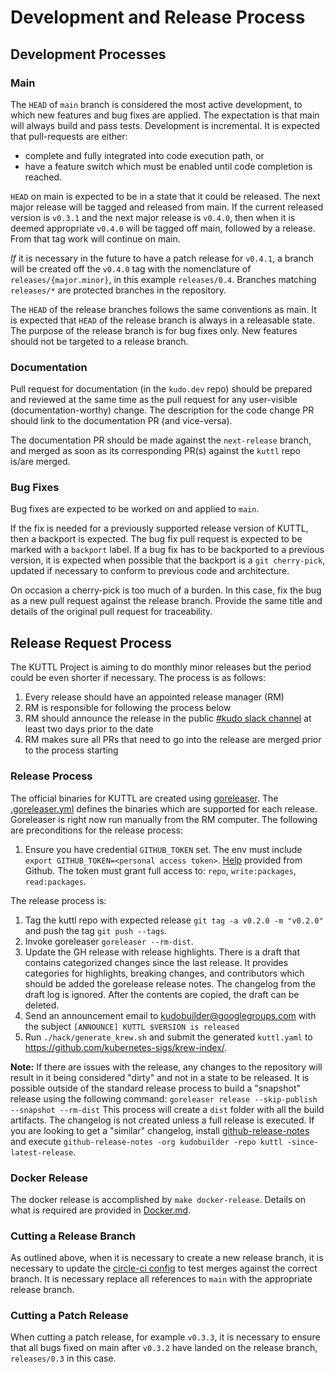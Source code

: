 # Development and Release Process

## Development Processes

### Main

The `HEAD` of `main` branch is considered the most active development, to which new features and bug fixes are applied. The expectation is that main will always build and pass tests.
Development is incremental. It is expected that pull-requests are either:
 - complete and fully integrated into code execution path, or
 - have a feature switch which must be enabled until code completion is reached.

`HEAD` on main is expected to be in a state that it could be released.
The next major release will be tagged and released from main.
If the current released version is `v0.3.1` and the next major release is `v0.4.0`, then when it is deemed appropriate `v0.4.0` will be tagged off main, followed by a release.
From that tag work will continue on main.

*If* it is necessary in the future to have a patch release for `v0.4.1`, a branch will be created off the `v0.4.0` tag with the nomenclature of `releases/{major.minor}`, in this example `releases/0.4`.
Branches matching `releases/*` are protected branches in the repository.

The `HEAD` of the release branches follows the same conventions as main.  It is expected that `HEAD` of the release branch is always in a releasable state. The purpose of the release branch is for bug fixes only.  New features should not be targeted to a release branch.

### Documentation

Pull request for documentation (in the `kudo.dev` repo) should be prepared and reviewed at
the same time as the pull request for any user-visible (documentation-worthy) change.
The description for the code change PR should link to the documentation PR (and vice-versa).

The documentation PR should be made against the `next-release` branch, and merged as soon as its
corresponding PR(s) against the `kuttl` repo is/are merged.

### Bug Fixes

Bug fixes are expected to be worked on and applied to `main`.

If the fix is needed for a previously supported release version of KUTTL, then a backport is expected.
The bug fix pull request is expected to be marked with a `backport` label.
If a bug fix has to be backported to a previous version, it is expected when possible that the backport is a `git cherry-pick`, updated if necessary to conform to previous code and architecture.

On occasion a cherry-pick is too much of a burden. In this case, fix the bug as a new pull request against the release branch.
Provide the same title and details of the original pull request for traceability.

## Release Request Process

The KUTTL Project is aiming to do monthly minor releases but the period could be even shorter if necessary. The process is as follows:

1. Every release should have an appointed release manager (RM)
1. RM is responsible for following the process below
1. RM should announce the release in the public [#kudo slack channel](https://kubernetes.slack.com/messages/kudo/) at least two days prior to the date
1. RM makes sure all PRs that need to go into the release are merged prior to the process starting

### Release Process

The official binaries for KUTTL are created using [goreleaser](https://goreleaser.com/). The [.goreleaser.yml](.goreleaser.yml) defines the binaries which are supported for each release. Goreleaser is right now run manually from the RM computer. The following are preconditions for the release process:

1. Ensure you have credential `GITHUB_TOKEN` set.
The env must include `export GITHUB_TOKEN=<personal access token>`.
[Help](https://help.github.com/en/articles/creating-a-personal-access-token-for-the-command-line) provided from Github.
The token must grant full access to: `repo`, `write:packages`, `read:packages`.


The release process is:

1. Tag the kuttl repo with expected release `git tag -a v0.2.0 -m "v0.2.0"` and push the tag `git push --tags`.
1. Invoke goreleaser `goreleaser --rm-dist`.
1. Update the GH release with release highlights. There is a draft that contains categorized changes since the last release. It provides categories for highlights, breaking changes, and contributors which should be added the gorelease release notes. The changelog from the draft log is ignored. After the contents are copied, the draft can be deleted.
1. Send an announcement email to [kudobuilder@googlegroups.com](https://groups.google.com/forum/#!forum/kudobuilder) with the subject `[ANNOUNCE] KUTTL $VERSION is released`
1. Run `./hack/generate_krew.sh` and submit the generated `kuttl.yaml` to https://github.com/kubernetes-sigs/krew-index/.


**Note:** If there are issues with the release, any changes to the repository will result in it being considered "dirty" and not in a state to be released.
It is possible outside of the standard release process to build a "snapshot" release using the following command: `goreleaser release --skip-publish --snapshot --rm-dist`
This process will create a `dist` folder with all the build artifacts. The changelog is not created unless a full release is executed. If you are looking to get a "similar" changelog, install [github-release-notes](https://github.com/buchanae/github-release-notes) and execute `github-release-notes -org kudobuilder -repo kuttl -since-latest-release`.

### Docker Release

The docker release is accomplished by `make docker-release`.  Details on what is required are provided in [Docker.md](DOCKER.md).

### Cutting a Release Branch

As outlined above, when it is necessary to create a new release branch, it is necessary to update the [circle-ci config](https://github.com/kudobuilder/kuttl/blob/main/.circle-ci/config.yml#L13) to test merges against the correct branch. It is necessary replace all references to `main` with the appropriate release branch.

### Cutting a Patch Release

When cutting a patch release, for example `v0.3.3`, it is necessary to ensure that all bugs fixed on main after `v0.3.2` have landed on the release branch, `releases/0.3` in this case.
